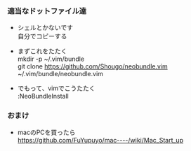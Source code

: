 ### 適当なドットファイル達
* シェルとかないです  
自分でコピーする  

* まずこれをたたく  
mkdir -p ~/.vim/bundle  
git clone https://github.com/Shougo/neobundle.vim ~/.vim/bundle/neobundle.vim  

* でもって、vimでこうたたく  
:NeoBundleInstall  

### おまけ
* macのPCを買ったら  
https://github.com/FuYupuyo/mac----/wiki/Mac_Start_up
